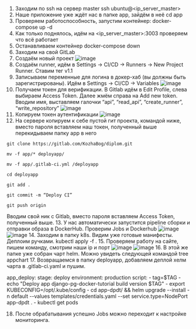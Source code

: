 1.	Заходим по ssh на сервер master
ssh ubuntu@<ip_server_master>
2.	Наше приложение уже ждёт нас в папке app, зайдём в неё
cd app
3.	Проверяем работоспособность, запустим контейнер:
docker-compose up -d
4.	Как только поднялось, идём на <ip_server_master>:3003 проверяем что всё работает
5.	Останавливаем контейнер
docker-compose down
6.	Заходим на свой GitLab
7.	Создаём новый проект
![image](https://github.com/KozhaBog/Diplom/assets/122201504/190dfadb-8ba4-4ae8-8c10-d6e1c5cc7790)
8.	Создаём runner, идём в Settings -> CI/CD -> Runners -> New Project Runner. Ставим тег v1.1
9.	Записываем переменные для логина в докер-хаб (вы должны быть зарегистрированы). Идём в Settings -> CI/CD -> Variables
![image](https://github.com/KozhaBog/Diplom/assets/122201504/fd57079c-b1e9-45cd-b288-45a42041c698)
10. Получаем токен для верификации. В Gitlab идём в Edit Profile, слева выбираем Access Token. Далее жмём справа на Add new token. Вводим имя, выставляем галочки “api”, “read_api”, “create_runner”, “write_repository”
![image](https://github.com/KozhaBog/Diplom/assets/122201504/6ecff7bf-7940-4ad3-8331-7f4895f5c1d2)
11.	Копируем токен аутентификации
![image](https://github.com/KozhaBog/Diplom/assets/122201504/e4df0279-f62c-40dd-831a-f5486f19635c)
12.	На сервере копируем к себе пустой гит проекта, командой ниже, вместо пароля вставляем наш токен, полученный выше перекидываем папку app в него
```
git clone https://gitlab.com/KozhaBog/diplom.git
```
```
mv -f app/* deployapp/ 
```
```
mv -f app/.gitlab-ci.yml /deployapp
```
```
cd deployapp
```
```
git add .
```
```
git commit -m “Deploy CI”
```
```
git push origin
```
Вводим свой ник с Gitlab, вместо пароля вставляем Access Token, полученный выше.
13.	У нас автоматически запустится pipeline сборки и отправки образа в DockerHub. Проверим Jobs и Dockerhub
![image](https://github.com/KozhaBog/Diplom/assets/122201504/57f6e208-c2ff-4339-ae8f-daa79cb133f7)
![image](https://github.com/KozhaBog/Diplom/assets/122201504/ef213e35-4c8b-4faa-8c65-364798e10db0)
14.	Заходим в папку k8s. Видим уже готовые манифесты. Деплоим ручками.
kubectl apply -f .
15.	Проверяем работу на сайте, пишем команду, смотрим наши ip и порт
![image](https://github.com/KozhaBog/Diplom/assets/122201504/b6a04904-1f83-481f-a49a-61dcaf921b83)
![image](https://github.com/KozhaBog/Diplom/assets/122201504/97c8ea4f-aac4-42d3-9ff7-1598a68c6837)
16.	В этой же папке уже собран чарт helm. Можно увидеть следующей командой
tree appchart
17.	Возвращаемся в папку deployapp, добавляем деплой хелм чарта в .gitlab-ci.yaml и пушим.

app_deploy: 
  stage: deploy
  environment: production
  script:
    - tag=$TAG
    - echo "Deploy app django-pg-docker-tutorial build version $TAG"
    - export KUBECONFIG=/opt/.kube/config
    - cd app-dpdt/ && helm upgrade --install -n default --values templates/credentials.yaml --set service.type=NodePort app-dpdt .
    - kubectl get pods

18.	После обрабатывания успешно Jobs можно переходит к настройке мониторинга.
